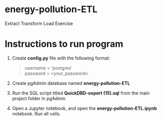 # energy-pollution-ETL
Extract Transform Load Exercise

# Instructions to run program

1. Create **config.py** file with the following format:

    > username = 'postgres'<br/>
    > password = <your_password>

2. Create pgAdmin database named **energy-pollution-ETL**

3. Run the SQL script titled **QuickDBD-export (15).sql** from the main project folder in pgAdmin

4. Open a Jupyter notebook, and open the **energy-pollution-ETL.ipynb** notebook. Run all cells.
